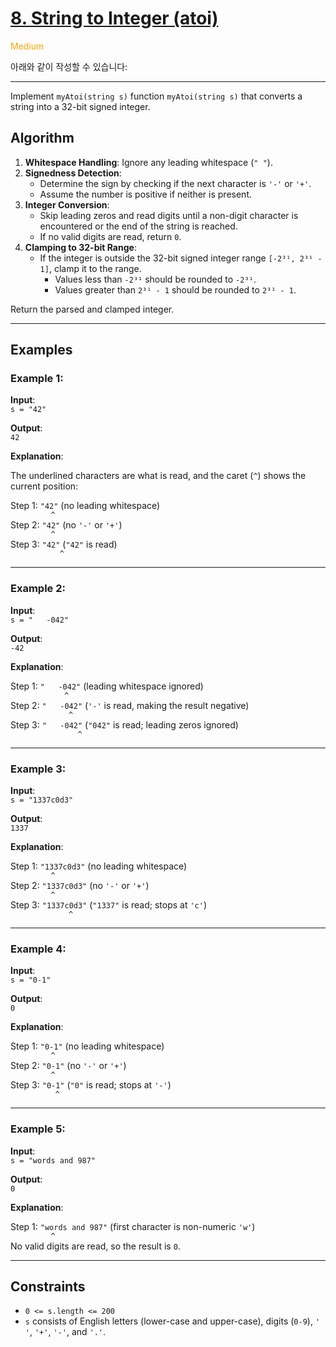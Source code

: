 # [8. String to Integer (atoi)](https://leetcode.com/problems/partition-equal-subset-sum/description/)

<span style="color:orange">Medium<span>

아래와 같이 작성할 수 있습니다:

---

Implement `myAtoi(string s)` function `myAtoi(string s)` that converts a string into a 32-bit signed integer.  

## Algorithm

1. **Whitespace Handling**: Ignore any leading whitespace (`" "`).  
2. **Signedness Detection**:  
   - Determine the sign by checking if the next character is `'-'` or `'+'`.  
   - Assume the number is positive if neither is present.  
3. **Integer Conversion**:  
   - Skip leading zeros and read digits until a non-digit character is encountered or the end of the string is reached.  
   - If no valid digits are read, return `0`.  
4. **Clamping to 32-bit Range**:  
   - If the integer is outside the 32-bit signed integer range `[-2³¹, 2³¹ - 1]`, clamp it to the range.  
     - Values less than `-2³¹` should be rounded to `-2³¹`.  
     - Values greater than `2³¹ - 1` should be rounded to `2³¹ - 1`.  

Return the parsed and clamped integer.  

---

## Examples

### Example 1:

**Input**:  
`s = "42"`

**Output**:  
`42`

**Explanation**:  

The underlined characters are what is read, and the caret (`^`) shows the current position:  

Step 1: `"42"` (no leading whitespace)  
`         ^`  
Step 2: `"42"` (no `'-'` or `'+'`)  
`         ^`  
Step 3: `"42"` (`"42"` is read)  
`           ^`  

---

### Example 2:

**Input**:  
`s = "   -042"`

**Output**:  
`-42`

**Explanation**:  

Step 1: `"   -042"` (leading whitespace ignored)  
`            ^`  
Step 2: `"   -042"` (`'-'` is read, making the result negative)  
`             ^`  
Step 3: `"   -042"` (`"042"` is read; leading zeros ignored)  
`               ^`  

---

### Example 3:

**Input**:  
`s = "1337c0d3"`

**Output**:  
`1337`

**Explanation**:  

Step 1: `"1337c0d3"` (no leading whitespace)  
`         ^`  
Step 2: `"1337c0d3"` (no `'-'` or `'+'`)  
`         ^`  
Step 3: `"1337c0d3"` (`"1337"` is read; stops at `'c'`)  
`             ^`  

---

### Example 4:

**Input**:  
`s = "0-1"`

**Output**:  
`0`

**Explanation**:  

Step 1: `"0-1"` (no leading whitespace)  
`         ^`  
Step 2: `"0-1"` (no `'-'` or `'+'`)  
`         ^`  
Step 3: `"0-1"` (`"0"` is read; stops at `'-'`)  
`          ^`  

---

### Example 5:

**Input**:  
`s = "words and 987"`

**Output**:  
`0`

**Explanation**:  

Step 1: `"words and 987"` (first character is non-numeric `'w'`)  
`         ^`  
No valid digits are read, so the result is `0`.  

---

## Constraints

- `0 <= s.length <= 200`  
- `s` consists of English letters (lower-case and upper-case), digits (`0-9`), `' '`, `'+'`, `'-'`, and `'.'`.  